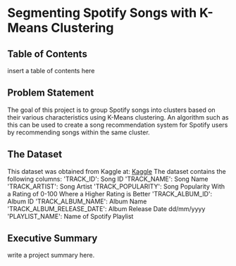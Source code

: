 # Segmenting Spotify Songs with K-Means Clustering
## Table of Contents
insert a table of contents here

## Problem Statement
The goal of this project is to group Spotify songs into clusters based on their various characteristics using K-Means clustering. An algorithm such as this can be used to create a song recommendation system for Spotify users by recommending songs within the same cluster. 

## The Dataset
This dataset was obtained from Kaggle at: [Kaggle](https://www.kaggle.com/datasets/joebeachcapital/30000-spotify-songs/data) 
The dataset contains the following columns:
'TRACK_ID': Song ID
'TRACK_NAME': Song Name
'TRACK_ARTIST': Song Artist
'TRACK_POPULARITY': Song Popularity With a Rating of 0-100 Where a Higher Rating is Better
'TRACK_ALBUM_ID': Album ID
'TRACK_ALBUM_NAME': Album Name
'TRACK_ALBUM_RELEASE_DATE': Album Release Date dd/mm/yyyy
'PLAYLIST_NAME': Name of Spotify Playlist


## Executive Summary
write a project summary here.


